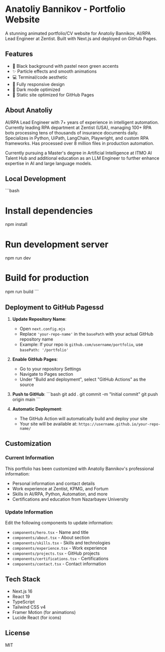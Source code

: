 # Anatoliy Bannikov - Portfolio Website

A stunning animated portfolio/CV website for Anatoliy Bannikov, AI/RPA Lead Engineer at Zentist. Built with Next.js and deployed on GitHub Pages.

## Features

- 🎨 Black background with pastel neon green accents
- ✨ Particle effects and smooth animations
- 💻 Terminal/code aesthetic
- 📱 Fully responsive design
- 🌙 Dark mode optimized
- 🚀 Static site optimized for GitHub Pages

## About Anatoliy

AI/RPA Lead Engineer with 7+ years of experience in intelligent automation. Currently leading RPA department at Zentist (USA), managing 100+ RPA bots processing tens of thousands of insurance documents daily. Specializes in Python, UiPath, LangChain, Playwright, and custom RPA frameworks. Has processed over 8 million files in production automation.

Currently pursuing a Master's degree in Artificial Intelligence at ITMO AI Talent Hub and additional education as an LLM Engineer to further enhance expertise in AI and large language models.

## Local Development

\`\`\`bash
# Install dependencies
npm install

# Run development server
npm run dev

# Build for production
npm run build
\`\`\`

## Deployment to GitHub Pagessd
 
1. **Update Repository Name**: 
   - Open `next.config.mjs`
   - Replace `'your-repo-name'` in the `basePath` with your actual GitHub repository name
   - Example: If your repo is `github.com/username/portfolio`, use `basePath: '/portfolio'`

2. **Enable GitHub Pages**:
   - Go to your repository Settings
   - Navigate to Pages section
   - Under "Build and deployment", select "GitHub Actions" as the source

3. **Push to GitHub**:
   \`\`\`bash
   git add .
   git commit -m "Initial commit"
   git push origin main
   \`\`\`

4. **Automatic Deployment**:
   - The GitHub Action will automatically build and deploy your site
   - Your site will be available at: `https://username.github.io/your-repo-name/`

## Customization

### Current Information

This portfolio has been customized with Anatoliy Bannikov's professional information:

- Personal information and contact details
- Work experience at Zentist, KPMG, and Fortum
- Skills in AI/RPA, Python, Automation, and more
- Certifications and education from Nazarbayev University

### Update Information

Edit the following components to update information:

- `components/hero.tsx` - Name and title
- `components/about.tsx` - About section
- `components/skills.tsx` - Skills and technologies
- `components/experience.tsx` - Work experience
- `components/projects.tsx` - GitHub projects
- `components/certifications.tsx` - Certifications
- `components/contact.tsx` - Contact information

## Tech Stack

- Next.js 16
- React 19
- TypeScript
- Tailwind CSS v4
- Framer Motion (for animations)
- Lucide React (for icons)

## License

MIT
